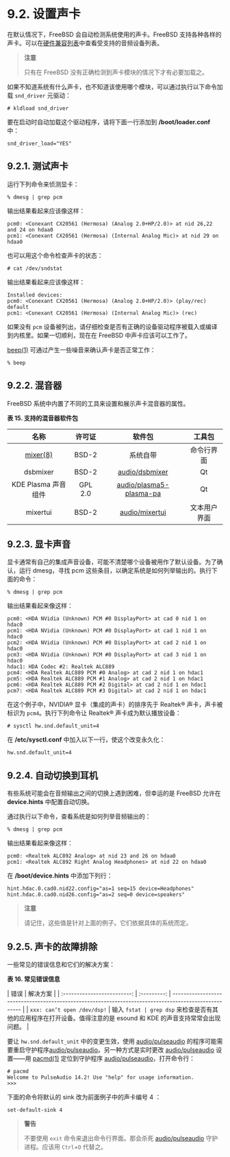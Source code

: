 # 9.2. 设置声卡

在默认情况下，FreeBSD 会自动检测系统使用的声卡。FreeBSD 支持各种各样的声卡。可以在[硬件兼容列表](https://www.freebsd.org/releases/12.0R/hardware/)中查看受支持的音频设备列表。

> **注意**
>
> 只有在 FreeBSD 没有正确检测到声卡模块的情况下才有必要加载之。

如果不知道系统有什么声卡，也不知道该使用哪个模块，可以通过执行以下命令加载 `snd_driver` 元驱动：

```shell-session
# kldload snd_driver
```

要在启动时自动加载这个驱动程序，请将下面一行添加到 **/boot/loader.conf** 中：

```shell-session
snd_driver_load="YES"
```

## 9.2.1. 测试声卡

运行下列命令来侦测显卡：

```shell-session
% dmesg | grep pcm
```

输出结果看起来应该像这样：

```shell-session
pcm0: <Conexant CX20561 (Hermosa) (Analog 2.0+HP/2.0)> at nid 26,22 and 24 on hdaa0
pcm1: <Conexant CX20561 (Hermosa) (Internal Analog Mic)> at nid 29 on hdaa0
```

也可以用这个命令检查声卡的状态：

```shell-session
# cat /dev/sndstat
```

输出结果看起来应该像这样：

```shell-session
Installed devices:
pcm0: <Conexant CX20561 (Hermosa) (Analog 2.0+HP/2.0)> (play/rec) default
pcm1: <Conexant CX20561 (Hermosa) (Internal Analog Mic)> (rec)
```

如果没有 `pcm` 设备被列出，请仔细检查是否有正确的设备驱动程序被载入或编译到内核里。如果一切顺利，现在在 FreeBSD 中声卡应该可以工作了。

[beep(1)](https://man.freebsd.org/cgi/man.cgi?query=beep&sektion=1&format=html) 可通过产生一些噪音来确认声卡是否正常工作：

```shell-session
% beep
```

## 9.2.2. 混音器

FreeBSD 系统中内置了不同的工具来设置和展示声卡混音器的属性。

**表 15. 支持的混音器软件包**

|                                       名称                                        | 许可证  |                                         软件包                                          |    工具包    |
| :-------------------------------------------------------------------------------: | :-----: | :-------------------------------------------------------------------------------------: | :----------: |
| [mixer(8)](https://man.freebsd.org/cgi/man.cgi?query=mixer&sektion=8&format=html) |  BSD-2  |                                        系统自带                                         |  命令行界面  |
|                                     dsbmixer                                      |  BSD-2  |          [audio/dsbmixer](https://cgit.freebsd.org/ports/tree/audio/dsbmixer/)          |      Qt      |
|                                KDE Plasma 声音组件                                | GPL 2.0 | [audio/plasma5-plasma-pa](https://cgit.freebsd.org/ports/tree/audio/plasma5-plasma-pa/) |      Qt      |
|                                     mixertui                                      |  BSD-2  |          [audio/mixertui](https://cgit.freebsd.org/ports/tree/audio/mixertui/)          | 文本用户界面 |

## 9.2.3. 显卡声音

显卡通常有自己的集成声音设备，可能不清楚哪个设备被用作了默认设备。为了确认，运行 dmesg，寻找 pcm 这些条目，以确定系统是如何列举输出的。执行下面的命令：

```shell-session
% dmesg | grep pcm
```

输出结果看起来像这样：

```shell-session
pcm0: <HDA NVidia (Unknown) PCM #0 DisplayPort> at cad 0 nid 1 on hdac0
pcm1: <HDA NVidia (Unknown) PCM #0 DisplayPort> at cad 1 nid 1 on hdac0
pcm2: <HDA NVidia (Unknown) PCM #0 DisplayPort> at cad 2 nid 1 on hdac0
pcm3: <HDA NVidia (Unknown) PCM #0 DisplayPort> at cad 3 nid 1 on hdac0
hdac1: HDA Codec #2: Realtek ALC889
pcm4: <HDA Realtek ALC889 PCM #0 Analog> at cad 2 nid 1 on hdac1
pcm5: <HDA Realtek ALC889 PCM #1 Analog> at cad 2 nid 1 on hdac1
pcm6: <HDA Realtek ALC889 PCM #2 Digital> at cad 2 nid 1 on hdac1
pcm7: <HDA Realtek ALC889 PCM #3 Digital> at cad 2 nid 1 on hdac1
```

在这个例子中，NVIDIA® 显卡（集成的声卡）的排序先于 Realtek® 声卡，声卡被标识为 `pcm4`。执行下列命令让 Realtek® 声卡成为默认播放设备：

```shell-session
# sysctl hw.snd.default_unit=4
```

在 **/etc/sysctl.conf** 中加入以下一行，使这个改变永久化：

```shell-session
hw.snd.default_unit=4
```

## 9.2.4. 自动切换到耳机

有些系统可能会在音频输出之间的切换上遇到困难，但幸运的是 FreeBSD 允许在 **device.hints** 中配置自动切换。

通过执行以下命令，查看系统是如何列举音频输出的：

```shell-session
% dmesg | grep pcm
```

输出结果看起来像这样：

```shell-session
pcm0: <Realtek ALC892 Analog> at nid 23 and 26 on hdaa0
pcm1: <Realtek ALC892 Right Analog Headphones> at nid 22 on hdaa0
```

在 **/boot/device.hints** 中添加下列行：

```shell-session
hint.hdac.0.cad0.nid22.config="as=1 seq=15 device=Headphones"
hint.hdac.0.cad0.nid26.config="as=2 seq=0 device=speakers"
```

> **注意**
>
> 请记住，这些值是针对上面的例子。它们依据具体的系统而定。

## 9.2.5. 声卡的故障排除

一些常见的错误信息和它们的解决方案：

**表 16. 常见错误信息**

|            错误             |  解决方案   |
| :-------------------------: | :---------: | ----------------------------------------------------------------------------------------------------- |
| `xxx: can’t open /dev/dsp!` | 输入 `fstat | grep dsp` 来检查是否有其他的应用程序在打开设备。值得注意的是 esound 和 KDE 的声音支持常常会出现问题。 |

要让 `hw.snd.default_unit` 中的变更生效，使用 [audio/pulseaudio](https://cgit.freebsd.org/ports/tree/audio/pulseaudio/) 的程序可能需要重启守护程序[audio/pulseaudio](https://cgit.freebsd.org/ports/tree/audio/pulseaudio/)。另一种方式是实时更改 [audio/pulseaudio](https://cgit.freebsd.org/ports/tree/audio/pulseaudio/) 设置——用 [pacmd(1)](https://man.freebsd.org/cgi/man.cgi?query=pacmd&sektion=1&format=html) 定位到守护程序 [audio/pulseaudio](https://cgit.freebsd.org/ports/tree/audio/pulseaudio/)，打开命令行：

```shell-session
# pacmd
Welcome to PulseAudio 14.2! Use "help" for usage information.
>>>
```

下面的命令将默认的 sink 改为前面例子中的声卡编号 4 ：

```shell-session
set-default-sink 4
```

> **警告**
>
> 不要使用 `exit` 命令来退出命令行界面。那会杀死 [audio/pulseaudio](https://cgit.freebsd.org/ports/tree/audio/pulseaudio/) 守护进程。应该用 `Ctrl`+`D` 代替之。
